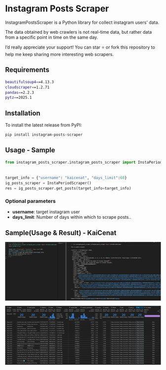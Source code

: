 # Instagram Posts Scraper

InstagramPostsScraper is a Python library for collect instagram users' data.

The data obtained by web crawlers is not real-time data, but rather data from a specific point in time on the same day.

I’d really appreciate your support! You can star ⭐ or fork this repository to help me keep sharing more interesting web scrapers.

## Requirements
```bash
beautifulsoup4==4.13.3
cloudscraper==1.2.71
pandas==2.2.3
pytz==2025.1
```

## Installation

To install the latest release from PyPI:

```sh
pip install instagram-posts-scraper
```

## Usage - Sample

```python
from instagram_posts_scraper.instagram_posts_scraper import InstaPeriodScraper


target_info = {"username": "kaicenat", "days_limit":60}
ig_posts_scraper = InstaPeriodScraper()
res = ig_posts_scraper.get_posts(target_info=target_info)
```

### Optional parameters

- **username**: target instagram user 
- **days_limit**: Number of days within which to scrape posts..

## Sample(Usage & Result) - KaiCenat
![image](https://github.com/FaustRen/instagram-posts-scraper/blob/main/usage.png)

![image](https://github.com/FaustRen/instagram-posts-scraper/blob/main/scraped_posts.png)